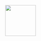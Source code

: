 <div id="header" align="center">
  <img src="[https://giphy.com/gifs/funny-meme-hacker-eCqFYAVjjDksg](https://media0.giphy.com/media/eCqFYAVjjDksg/giphy.gif?cid=ecf05e4714o03t0atfexn7l6ypgskrnrjolqumfenvd5gboc&rid=giphy.gif&ct=g)" width="100"/>
</div>
